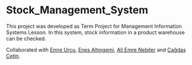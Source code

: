 # Stock_Management_System

This project was developed as Term Project for Management Information Systems Lesson. In this system, stock information in a product warehouse can be checked.

Collaborated with [Emre Urcu](https://github.com/emreurcu), [Enes Altıngemi](https://github.com/ealtingemi), [Ali Emre Nebiler](https://github.com/aliemrenebiler) and [Çağdaş Çetin](https://github.com/cagdasscetin).

